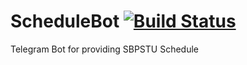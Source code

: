 # ScheduleBot [![Build Status](https://travis-ci.org/fedochet/ScheduleBot.svg?branch=master)](https://travis-ci.org/fedochet/ScheduleBot)

Telegram Bot for providing SBPSTU Schedule
